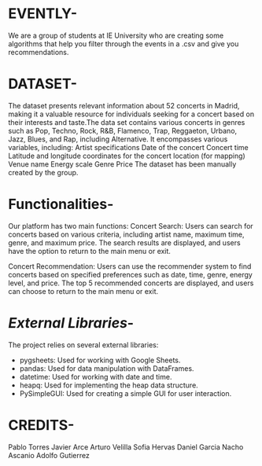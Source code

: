 # EVENTLY-
We are a group of students at IE University who are creating some algorithms that help you filter through the events in a .csv and give you recommendations.

#  **DATASET**-
The dataset presents relevant information about 52 concerts in Madrid, making it a valuable resource for individuals seeking for a concert based on their interests and taste.The data set contains various concerts in genres such as Pop, Techno, Rock, R&B, Flamenco, Trap, Reggaeton, Urbano, Jazz, Blues, and Rap, including Alternative. It encompasses various variables, including:
  Artist specifications
  Date of the concert
  Concert time
  Latitude and longitude coordinates for the concert location (for mapping)
  Venue name
  Energy scale
  Genre
  Price
The dataset has been manually created by the group.

#  **Functionalities**-
Our platform has two main functions:
Concert Search:
Users can search for concerts based on various criteria, including artist name, maximum time, genre, and maximum price.
The search results are displayed, and users have the option to return to the main menu or exit.

Concert Recommendation:
Users can use the recommender system to find concerts based on specified preferences such as date, time, genre, energy level, and price.
The top 5 recommended concerts are displayed, and users can choose to return to the main menu or exit.

#  *External Libraries*-
The project relies on several external libraries:

- pygsheets: Used for working with Google Sheets.
- pandas: Used for data manipulation with DataFrames.
- datetime: Used for working with date and time.
- heapq: Used for implementing the heap data structure.
- PySimpleGUI: Used for creating a simple GUI for user interaction.

#  **CREDITS**-
Pablo Torres
Javier Arce
Arturo Velilla
Sofia Hervas
Daniel Garcia
Nacho Ascanio
Adolfo Gutierrez


